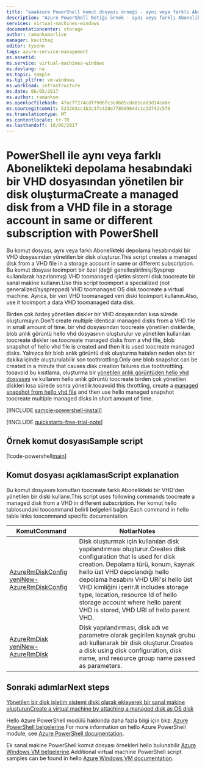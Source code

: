 ```yaml
---
title: "aaaAzure PowerShell komut dosyası örneği - aynı veya farklı Abonelikteki depolama hesabındaki bir VHD dosyasından yönetilen bir disk oluşturma | Microsoft Docs"
description: "Azure PowerShell Betiği örnek - aynı veya farklı Abonelikteki depolama hesabındaki bir VHD dosyasından yönetilen bir disk oluşturma"
services: virtual-machines-windows
documentationcenter: storage
author: ramankumarlive
manager: kavithag
editor: tysonn
tags: azure-service-management
ms.assetid: 
ms.service: virtual-machines-windows
ms.devlang: na
ms.topic: sample
ms.tgt_pltfrm: vm-windows
ms.workload: infrastructure
ms.date: 06/05/2017
ms.author: ramankum
ms.openlocfilehash: 47acff274cdf79d6fc3cd685cda01cad3d14ca8e
ms.sourcegitcommit: 523283cc1b3c37c428e77850964dc1c33742c5f0
ms.translationtype: MT
ms.contentlocale: tr-TR
ms.lasthandoff: 10/06/2017
---
```

# <a name="create-a-managed-disk-from-a-vhd-file-in-a-storage-account-in-same-or-different-subscription-with-powershell"></a><span data-ttu-id="72e4a-103">PowerShell ile aynı veya farklı Abonelikteki depolama hesabındaki bir VHD dosyasından yönetilen bir disk oluşturma</span><span class="sxs-lookup"><span data-stu-id="72e4a-103">Create a managed disk from a VHD file in a storage account in same or different subscription with PowerShell</span></span>

<span data-ttu-id="72e4a-104">Bu komut dosyası, aynı veya farklı Abonelikteki depolama hesabındaki bir VHD dosyasından yönetilen bir disk oluşturur.</span><span class="sxs-lookup"><span data-stu-id="72e4a-104">This script creates a managed disk from a VHD file in a storage account in same or different subscription.</span></span> <span data-ttu-id="72e4a-105">Bu komut dosyası tooimport bir özel (değil genelleştirilmiş/Sysprep kullanılarak hazırlanmış) VHD toomanaged işletim sistemi disk toocreate bir sanal makine kullanın.</span><span class="sxs-lookup"><span data-stu-id="72e4a-105">Use this script tooimport a specialized (not generalized/sysprepped) VHD toomanaged OS disk toocreate a virtual machine.</span></span> <span data-ttu-id="72e4a-106">Ayrıca, bir veri VHD toomanaged veri diski tooimport kullanın.</span><span class="sxs-lookup"><span data-stu-id="72e4a-106">Also, use it tooimport a data VHD toomanaged data disk.</span></span> 

<span data-ttu-id="72e4a-107">Birden çok özdeş yönetilen diskler bir VHD dosyasından kısa sürede oluşturmayın.</span><span class="sxs-lookup"><span data-stu-id="72e4a-107">Don't create multiple identical managed disks from a VHD file in small amount of time.</span></span> <span data-ttu-id="72e4a-108">bir vhd dosyasından toocreate yönetilen disklerde, blob anlık görüntü hello vhd dosyasının oluşturulur ve yönetilen kullanılan toocreate diskler ise.</span><span class="sxs-lookup"><span data-stu-id="72e4a-108">toocreate managed disks from a vhd file, blob snapshot of hello vhd file is created and then it is used toocreate managed disks.</span></span> <span data-ttu-id="72e4a-109">Yalnızca bir blob anlık görüntü disk oluşturma hataları neden olan bir dakika içinde oluşturulabilir son toothrottling.</span><span class="sxs-lookup"><span data-stu-id="72e4a-109">Only one blob snapshot can be created in a minute that causes disk creation failures due toothrottling.</span></span> <span data-ttu-id="72e4a-110">tooavoid bu kısıtlama, oluşturma bir [yönetilen anlık görüntüden hello vhd dosyasını](virtual-machines-windows-powershell-sample-create-snapshot-from-vhd.md?toc=%2fpowershell%2fmodule%2ftoc.json) ve kullanım hello anlık görüntü toocreate birden çok yönetilen diskleri kısa sürede sonra yönetilir.</span><span class="sxs-lookup"><span data-stu-id="72e4a-110">tooavoid this throttling, create a [managed snapshot from hello vhd file](virtual-machines-windows-powershell-sample-create-snapshot-from-vhd.md?toc=%2fpowershell%2fmodule%2ftoc.json) and then use hello managed snapshot toocreate multiple managed disks in short amount of time.</span></span> 

[!INCLUDE [sample-powershell-install](../../../includes/sample-powershell-install.md)]

[!INCLUDE [quickstarts-free-trial-note](../../../includes/quickstarts-free-trial-note.md)]

## <a name="sample-script"></a><span data-ttu-id="72e4a-111">Örnek komut dosyası</span><span class="sxs-lookup"><span data-stu-id="72e4a-111">Sample script</span></span>

[!code-powershell[main](../../../powershell_scripts/virtual-machine/create-managed-disks-from-vhd-in-different-subscription/create-managed-disks-from-vhd-in-different-subscription.ps1 "Create managed disk from VHD")]


## <a name="script-explanation"></a><span data-ttu-id="72e4a-112">Komut dosyası açıklaması</span><span class="sxs-lookup"><span data-stu-id="72e4a-112">Script explanation</span></span>

<span data-ttu-id="72e4a-113">Bu komut dosyasını komutları toocreate farklı Abonelikteki bir VHD'den yönetilen bir diski kullanır.</span><span class="sxs-lookup"><span data-stu-id="72e4a-113">This script uses following commands toocreate a managed disk from a VHD in different subscription.</span></span> <span data-ttu-id="72e4a-114">Her komut hello tablosundaki toocommand belirli belgeleri bağlar.</span><span class="sxs-lookup"><span data-stu-id="72e4a-114">Each command in hello table links toocommand specific documentation.</span></span>

| <span data-ttu-id="72e4a-115">Komut</span><span class="sxs-lookup"><span data-stu-id="72e4a-115">Command</span></span> | <span data-ttu-id="72e4a-116">Notlar</span><span class="sxs-lookup"><span data-stu-id="72e4a-116">Notes</span></span> |
|---|---|
| [<span data-ttu-id="72e4a-117">AzureRmDiskConfig yeni</span><span class="sxs-lookup"><span data-stu-id="72e4a-117">New-AzureRmDiskConfig</span></span>](/powershell/module/azurerm.compute/New-AzureRmDiskConfig) | <span data-ttu-id="72e4a-118">Disk oluşturmak için kullanılan disk yapılandırması oluşturur.</span><span class="sxs-lookup"><span data-stu-id="72e4a-118">Creates disk configuration that is used for disk creation.</span></span> <span data-ttu-id="72e4a-119">Depolama türü, konum, kaynak hello üst VHD depolandığı hello depolama hesabını VHD URİ'si hello üst VHD kimliğini içerir.</span><span class="sxs-lookup"><span data-stu-id="72e4a-119">It includes storage type, location, resource Id of hello storage account where hello parent VHD is stored, VHD URI of hello parent VHD.</span></span> |
| [<span data-ttu-id="72e4a-120">AzureRmDisk yeni</span><span class="sxs-lookup"><span data-stu-id="72e4a-120">New-AzureRmDisk</span></span>](/powershell/module/azurerm.compute/New-AzureRmDisk) | <span data-ttu-id="72e4a-121">Disk yapılandırması, disk adı ve parametre olarak geçirilen kaynak grubu adı kullanarak bir disk oluşturur.</span><span class="sxs-lookup"><span data-stu-id="72e4a-121">Creates a disk using disk configuration, disk name, and resource group name passed as parameters.</span></span> |

## <a name="next-steps"></a><span data-ttu-id="72e4a-122">Sonraki adımlar</span><span class="sxs-lookup"><span data-stu-id="72e4a-122">Next steps</span></span>

[<span data-ttu-id="72e4a-123">Yönetilen bir disk işletim sistemi diski olarak ekleyerek bir sanal makine oluşturun</span><span class="sxs-lookup"><span data-stu-id="72e4a-123">Create a virtual machine by attaching a managed disk as OS disk</span></span>](./virtual-machines-windows-powershell-sample-create-vm-from-managed-os-disks.md?toc=%2fpowershell%2fmodule%2ftoc.json)

<span data-ttu-id="72e4a-124">Hello Azure PowerShell modülü hakkında daha fazla bilgi için bkz: [Azure PowerShell belgelerine](/powershell/azure/overview).</span><span class="sxs-lookup"><span data-stu-id="72e4a-124">For more information on hello Azure PowerShell module, see [Azure PowerShell documentation](/powershell/azure/overview).</span></span>

<span data-ttu-id="72e4a-125">Ek sanal makine PowerShell komut dosyası örnekleri hello bulunabilir [Azure Windows VM belgelerine](../../app-service-web/app-service-powershell-samples.md?toc=%2fazure%2fvirtual-machines%2fwindows%2ftoc.json).</span><span class="sxs-lookup"><span data-stu-id="72e4a-125">Additional virtual machine PowerShell script samples can be found in hello [Azure Windows VM documentation](../../app-service-web/app-service-powershell-samples.md?toc=%2fazure%2fvirtual-machines%2fwindows%2ftoc.json).</span></span>
